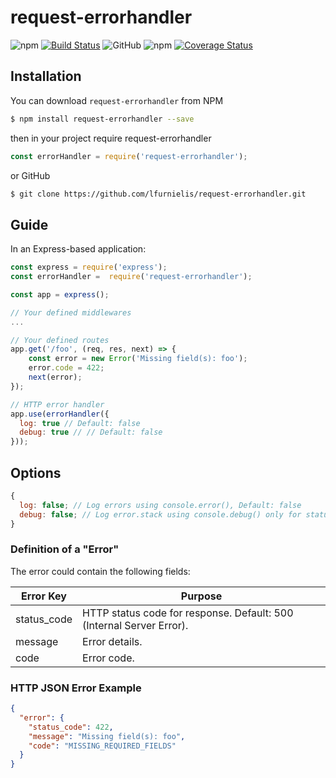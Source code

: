 # request-errorhandler

![npm](https://img.shields.io/npm/v/request-errorhandler)
[![Build Status](https://travis-ci.org/lfurnielis/request-errorhandler.svg?branch=master)](https://travis-ci.org/lfurnielis/request-errorhandler)
![GitHub](https://img.shields.io/github/license/lfurnielis/request-errorhandler.svg)
![npm](https://img.shields.io/npm/dm/request-errorhandler.svg)
[![Coverage Status](https://coveralls.io/repos/github/lfurnielis/request-errorhandler/badge.svg?branch=master)](https://coveralls.io/github/lfurnielis/request-errorhandler?branch=master)

## Installation

You can download `request-errorhandler` from NPM

```bash
$ npm install request-errorhandler --save
```

then in your project require request-errorhandler

```js
const errorHandler = require('request-errorhandler');
```

or GitHub

```bash
$ git clone https://github.com/lfurnielis/request-errorhandler.git
```

## Guide

In an Express-based application:

```js
const express = require('express');
const errorHandler =  require('request-errorhandler');

const app = express();

// Your defined middlewares
...

// Your defined routes
app.get('/foo', (req, res, next) => {
    const error = new Error('Missing field(s): foo');
    error.code = 422;
    next(error);
});

// HTTP error handler
app.use(errorHandler({
  log: true // Default: false
  debug: true // // Default: false
}));
```

## Options

```js
{
  log: false; // Log errors using console.error(), Default: false
  debug: false; // Log error.stack using console.debug() only for statusCode >= 500, Default: false
}
```

### Definition of a "Error"

The error could contain the following fields:

| Error Key | Purpose                                                              |
| --------- | -------------------------------------------------------------------- |
| status_code  | HTTP status code for response. Default: 500 (Internal Server Error). |
| message | Error details.                                                       |
| code    | Error code.                               |

### HTTP JSON Error Example

```json
{
  "error": {
    "status_code": 422,
    "message": "Missing field(s): foo",
    "code": "MISSING_REQUIRED_FIELDS"
  }
}
```

